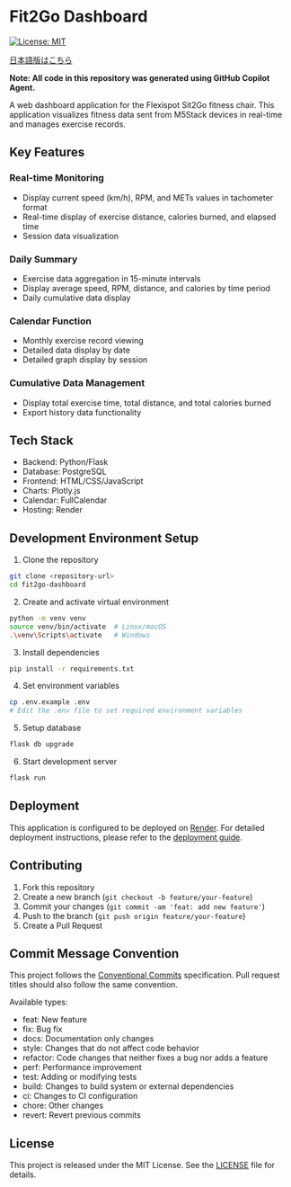 # Fit2Go Dashboard

[![License: MIT](https://img.shields.io/badge/License-MIT-yellow.svg)](https://opensource.org/licenses/MIT)

[日本語版はこちら](README_jp.md)

**Note: All code in this repository was generated using GitHub Copilot Agent.**

A web dashboard application for the Flexispot Sit2Go fitness chair. This application visualizes fitness data sent from M5Stack devices in real-time and manages exercise records.

## Key Features

### Real-time Monitoring
- Display current speed (km/h), RPM, and METs values in tachometer format
- Real-time display of exercise distance, calories burned, and elapsed time
- Session data visualization

### Daily Summary
- Exercise data aggregation in 15-minute intervals
- Display average speed, RPM, distance, and calories by time period
- Daily cumulative data display

### Calendar Function
- Monthly exercise record viewing
- Detailed data display by date
- Detailed graph display by session

### Cumulative Data Management
- Display total exercise time, total distance, and total calories burned
- Export history data functionality

## Tech Stack

- Backend: Python/Flask
- Database: PostgreSQL
- Frontend: HTML/CSS/JavaScript
- Charts: Plotly.js
- Calendar: FullCalendar
- Hosting: Render

## Development Environment Setup

1. Clone the repository
```bash
git clone <repository-url>
cd fit2go-dashboard
```

2. Create and activate virtual environment
```bash
python -m venv venv
source venv/bin/activate  # Linux/macOS
.\venv\Scripts\activate   # Windows
```

3. Install dependencies
```bash
pip install -r requirements.txt
```

4. Set environment variables
```bash
cp .env.example .env
# Edit the .env file to set required environment variables
```

5. Setup database
```bash
flask db upgrade
```

6. Start development server
```bash
flask run
```

## Deployment

This application is configured to be deployed on [Render](https://render.com).
For detailed deployment instructions, please refer to the [deployment guide](deployment.md).

## Contributing

1. Fork this repository
2. Create a new branch (`git checkout -b feature/your-feature`)
3. Commit your changes (`git commit -am 'feat: add new feature'`)
4. Push to the branch (`git push origin feature/your-feature`)
5. Create a Pull Request

## Commit Message Convention

This project follows the [Conventional Commits](https://www.conventionalcommits.org/) specification.
Pull request titles should also follow the same convention.

Available types:
- feat: New feature
- fix: Bug fix
- docs: Documentation only changes
- style: Changes that do not affect code behavior
- refactor: Code changes that neither fixes a bug nor adds a feature
- perf: Performance improvement
- test: Adding or modifying tests
- build: Changes to build system or external dependencies
- ci: Changes to CI configuration
- chore: Other changes
- revert: Revert previous commits

## License

This project is released under the MIT License. See the [LICENSE](LICENSE) file for details.